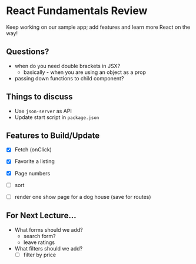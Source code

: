 # React Fundamentals Review

Keep working on our sample app; add features and learn more React on the way!

## Questions?
- when do you need double brackets in JSX?
  - basically - when you are using an object as a prop
- passing down functions to child component?

## Things to discuss
- Use `json-server` as API
- Update start script in `package.json`

## Features to Build/Update
- [x] Fetch (onClick)
- [x] Favorite a listing
- [x] Page numbers
- [ ] sort
- [ ] render one show page for a dog house (save for routes)



## For Next Lecture...
- What forms should we add?
  - search form?
  - leave ratings
- What filters should we add?
  - [ ] filter by price
